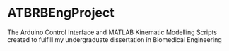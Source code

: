 # ATBRBEngProject
The Arduino Control Interface and MATLAB Kinematic Modelling Scripts created to fulfill my undergraduate dissertation in Biomedical Engineering
